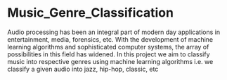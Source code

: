 # Music_Genre_Classification
Audio processing has been an integral part of modern day applications in entertainment, media, forensics, etc. With the development of machine learning algorithms and sophisticated computer systems, the array of possibilities in this field has widened. In this project we aim to classify music into respective genres using machine learning algorithms i.e. we classify a given audio into jazz, hip-hop, classic, etc
